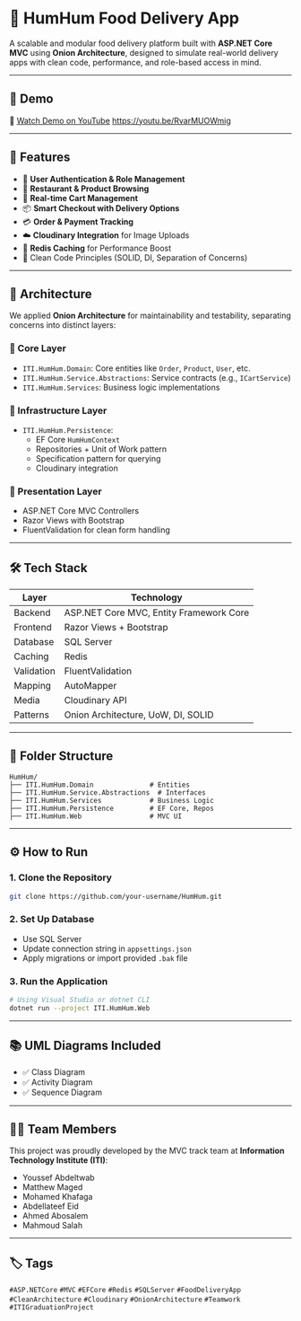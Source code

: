 # 🍔 HumHum Food Delivery App

A scalable and modular food delivery platform built with **ASP.NET Core MVC** using **Onion Architecture**, designed to simulate real-world delivery apps with clean code, performance, and role-based access in mind.

---

## 📸 Demo

🎥 [Watch Demo on YouTube](#) https://youtu.be/RvarMUOWmig

---

## 🚀 Features

- 👥 **User Authentication & Role Management**
- 🏪 **Restaurant & Product Browsing**
- 🛒 **Real-time Cart Management**
- 📦 **Smart Checkout with Delivery Options**
- 💳 **Order & Payment Tracking**
- ☁️ **Cloudinary Integration** for Image Uploads
- 🧠 **Redis Caching** for Performance Boost
- 🧼 Clean Code Principles (SOLID, DI, Separation of Concerns)

---

## 🧱 Architecture

We applied **Onion Architecture** for maintainability and testability, separating concerns into distinct layers:

### 🔹 Core Layer

- `ITI.HumHum.Domain`: Core entities like `Order`, `Product`, `User`, etc.
- `ITI.HumHum.Service.Abstractions`: Service contracts (e.g., `ICartService`)
- `ITI.HumHum.Services`: Business logic implementations

### 🔹 Infrastructure Layer

- `ITI.HumHum.Persistence`:
  - EF Core `HumHumContext`
  - Repositories + Unit of Work pattern
  - Specification pattern for querying
  - Cloudinary integration

### 🔹 Presentation Layer

- ASP.NET Core MVC Controllers
- Razor Views with Bootstrap
- FluentValidation for clean form handling

---

## 🛠️ Tech Stack

| Layer      | Technology                              |
| ---------- | --------------------------------------- |
| Backend    | ASP.NET Core MVC, Entity Framework Core |
| Frontend   | Razor Views + Bootstrap                 |
| Database   | SQL Server                              |
| Caching    | Redis                                   |
| Validation | FluentValidation                        |
| Mapping    | AutoMapper                              |
| Media      | Cloudinary API                          |
| Patterns   | Onion Architecture, UoW, DI, SOLID      |

---

## 📁 Folder Structure

```
HumHum/
├── ITI.HumHum.Domain              # Entities
├── ITI.HumHum.Service.Abstractions  # Interfaces
├── ITI.HumHum.Services            # Business Logic
├── ITI.HumHum.Persistence         # EF Core, Repos
├── ITI.HumHum.Web                 # MVC UI
```

---

## ⚙️ How to Run

### 1. Clone the Repository

```bash
git clone https://github.com/your-username/HumHum.git
```

### 2. Set Up Database

- Use SQL Server
- Update connection string in `appsettings.json`
- Apply migrations or import provided `.bak` file

### 3. Run the Application

```bash
# Using Visual Studio or dotnet CLI
dotnet run --project ITI.HumHum.Web
```

---

## 📚 UML Diagrams Included

- ✅ Class Diagram
- ✅ Activity Diagram
- ✅ Sequence Diagram

---

## 👨‍💻 Team Members

This project was proudly developed by the MVC track team at **Information Technology Institute (ITI)**:

- Youssef Abdeltwab
- Matthew Maged
- Mohamed Khafaga
- Abdellateef Eid
- Ahmed Abosalem
- Mahmoud Salah

---

## 🏷️ Tags

`#ASP.NETCore` `#MVC` `#EFCore` `#Redis` `#SQLServer` `#FoodDeliveryApp` `#CleanArchitecture` `#Cloudinary` `#OnionArchitecture` `#Teamwork` `#ITIGraduationProject`
